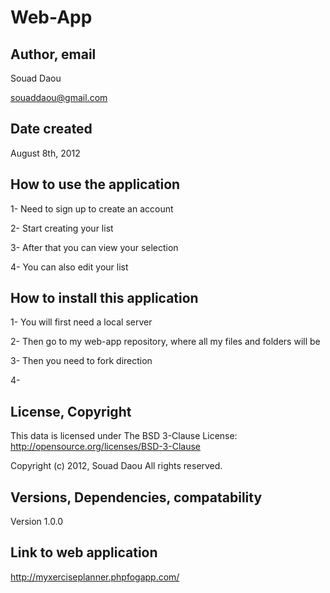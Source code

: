 # Web-App

## Author, email

Souad Daou

souaddaou@gmail.com


## Date created

August 8th, 2012


## How to use the application

1- Need to sign up to create an account

2- Start creating your list

3- After that you can view your selection

4- You can also edit your list


## How to install this application

1- You will first need a local server

2- Then go to my web-app repository, where all my files and folders will be

3- Then you need to fork direction 

4- 

## License, Copyright

This data is licensed under The BSD 3-Clause License: http://opensource.org/licenses/BSD-3-Clause


Copyright (c) 2012, Souad Daou All rights reserved.


## Versions, Dependencies, compatability

Version 1.0.0


## Link to web application

http://myxerciseplanner.phpfogapp.com/

